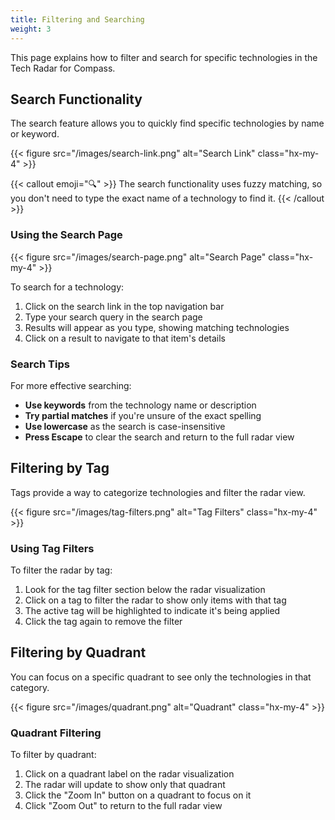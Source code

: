 ```yaml
---
title: Filtering and Searching
weight: 3
---
```


This page explains how to filter and search for specific technologies in the Tech Radar for Compass.

## Search Functionality

The search feature allows you to quickly find specific technologies by name or keyword.

{{< figure src="/images/search-link.png" alt="Search Link" class="hx-my-4" >}}

{{< callout emoji="🔍" >}}
The search functionality uses fuzzy matching, so you don't need to type the exact name of a technology to find it.
{{< /callout >}}

### Using the Search Page

{{< figure src="/images/search-page.png" alt="Search Page" class="hx-my-4" >}}

To search for a technology:

1. Click on the search link in the top navigation bar
2. Type your search query in the search page
3. Results will appear as you type, showing matching technologies
4. Click on a result to navigate to that item's details

### Search Tips

For more effective searching:

- **Use keywords** from the technology name or description
- **Try partial matches** if you're unsure of the exact spelling
- **Use lowercase** as the search is case-insensitive
- **Press Escape** to clear the search and return to the full radar view

## Filtering by Tag

Tags provide a way to categorize technologies and filter the radar view.

{{< figure src="/images/tag-filters.png" alt="Tag Filters" class="hx-my-4" >}}

### Using Tag Filters

To filter the radar by tag:

1. Look for the tag filter section below the radar visualization
2. Click on a tag to filter the radar to show only items with that tag
3. The active tag will be highlighted to indicate it's being applied
4. Click the tag again to remove the filter

## Filtering by Quadrant

You can focus on a specific quadrant to see only the technologies in that category.

{{< figure src="/images/quadrant.png" alt="Quadrant" class="hx-my-4" >}}

### Quadrant Filtering

To filter by quadrant:

1. Click on a quadrant label on the radar visualization
2. The radar will update to show only that quadrant
3. Click the "Zoom In" button on a quadrant to focus on it
4. Click "Zoom Out" to return to the full radar view
